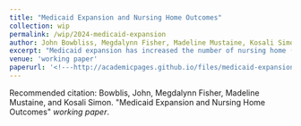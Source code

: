 ```yaml
---
title: "Medicaid Expansion and Nursing Home Outcomes"
collection: wip
permalink: /wip/2024-medicaid-expansion
author: John Bowbliss, Megdalynn Fisher, Madeline Mustaine, Kosali Simon
excerpt: "Medicaid expansion has increased the number of nursing home (NH) residents (Ritter et al, Van Houtven et al) but there is a lack of research on individual level decisions and facilty level reactions. To expand this research base, we examine resident level data to determine how quickly Medicaid expansion leads to changes in the type of long-stay patients in NHs, and how that translates into changes in the characteristics of long-stay residents and NHs over time. We hypothesize that SMI populations under 65 will be the group that experiences the largest increase."
venue: 'working paper'
paperurl: '<!---http://academicpages.github.io/files/medicaid-expansion.pdf --->'
---
```

<!--- [Download paper here](http://academicpages.github.io/files/medicaid-expansion.pdf) --->

Recommended citation: Bowblis, John, Megdalynn Fisher, Madeline Mustaine, and Kosali Simon. &quot;Medicaid Expansion and Nursing Home Outcomes&quot; <i>working paper</i>.
